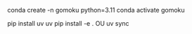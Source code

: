 conda create -n gomoku python=3.11
conda activate gomoku

pip install uv
uv pip install -e .    OU uv sync 
